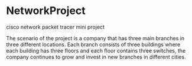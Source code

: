 # NetworkProject
cisco network packet tracer mini project

The scenario of the project is a company that has three main branches in three different locations. 
Each branch consists of three buildings where each building has three floors and each floor contains three switches, 
the company continues to grow and invest in new branches in different cities.
